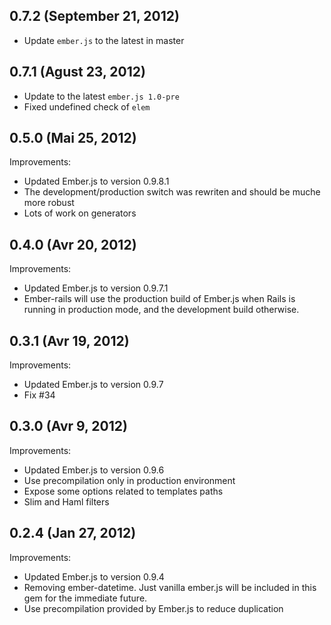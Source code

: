 ## 0.7.2 (September 21, 2012)
- Update `ember.js` to the latest in master
## 0.7.1 (Agust 23, 2012)
- Update to the latest `ember.js 1.0-pre`
- Fixed undefined check of `elem`
## 0.5.0 (Mai 25, 2012)

Improvements:

  - Updated Ember.js to version 0.9.8.1
  - The development/production switch was rewriten and should be muche more robust
  - Lots of work on generators

## 0.4.0 (Avr 20, 2012)

Improvements:

  - Updated Ember.js to version 0.9.7.1
  - Ember-rails will use the production build of Ember.js when Rails is
    running in production mode, and the development build otherwise.

## 0.3.1 (Avr 19, 2012)

Improvements:

  - Updated Ember.js to version 0.9.7
  - Fix #34

## 0.3.0 (Avr 9, 2012)

Improvements:

  - Updated Ember.js to version 0.9.6
  - Use precompilation only in production environment
  - Expose some options related to templates paths
  - Slim and Haml filters

## 0.2.4 (Jan 27, 2012)

Improvements:

  - Updated Ember.js to version 0.9.4
  - Removing ember-datetime. Just vanilla ember.js will be included in
    this gem for the immediate future.
  - Use precompilation provided by Ember.js to reduce duplication
